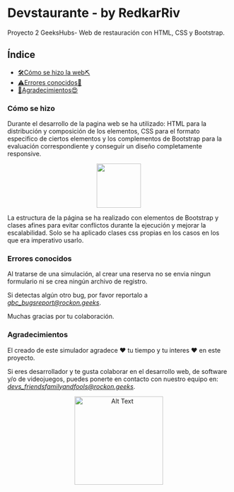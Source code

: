 # Devstaurante - by RedkarRiv
Proyecto 2 GeeksHubs- Web de restauración con HTML, CSS y Bootstrap.

## Índice

- [🛠️Cómo se hizo la web⛏️](#cómo-se-hizo)
- [⚠️Errores conocidos🐛](#errores-conocidos)
- [👏Agradecimientos😍](#agradecimientos)


### Cómo se hizo

Durante el desarrollo de la pagina web se ha utilizado: HTML para la distribución y composición de los elementos, CSS para el formato especifico de ciertos elementos y los complementos de Bootstrap para la evaluación correspondiente y conseguir un diseño completamente responsive.

<p align="center">
<img src="https://raw.githubusercontent.com/RedkarRiv/GH_FSD_GBC/master/img/tecnologias.jpeg"  width="" height="100"></p>

La estructura de la página se ha realizado con elementos de Bootstrap y clases afines para evitar conflictos durante la ejecución y mejorar la escalabilidad. Solo se ha aplicado clases css propias en los casos en los que era imperativo usarlo.




### Errores conocidos

Al tratarse de una simulación, al crear una reserva no se envia ningun formulario ni se crea ningún archivo de registro.

Si detectas algún otro bug, por favor reportalo a *gbc_bugsreport@rockon.geeks*.

Muchas gracias por tu colaboración.


### Agradecimientos

El creado de este simulador  agradece ❤️ tu tiempo y tu interes ❤️ en este proyecto. 

Si eres desarrollador y te gusta colaborar en el desarrollo web, de software y/o de videojuegos, puedes ponerte en contacto con nuestro equipo en: *devs_friendsfamilyandfools@rockon.geeks*.
<p align="center">
<img src="https://media.giphy.com/media/R6gvnAxj2ISzJdbA63/giphy-downsized.gif" alt="Alt Text" width="200px">
</p>